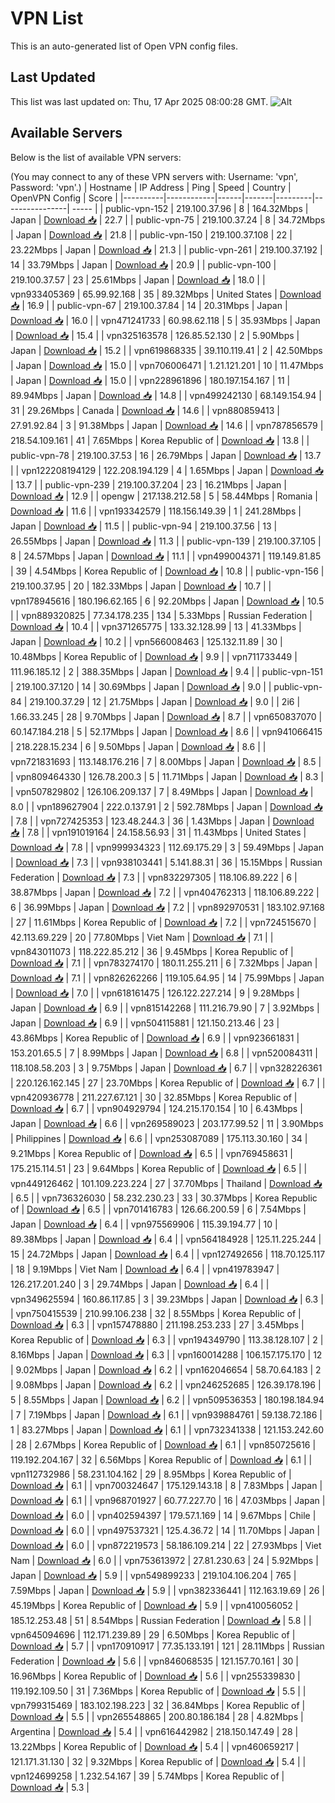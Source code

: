 # VPN List

This is an auto-generated list of Open VPN config files.

## Last Updated

This list was last updated on: Thu, 17 Apr 2025 08:00:28 GMT.
![Alt](https://repobeats.axiom.co/api/embed/186b98318ef1479477931607c1ad7d823f12451f.svg "Repobeats analytics image")

## Available Servers

Below is the list of available VPN servers:

(You may connect to any of these VPN servers with: Username: 'vpn', Password: 'vpn'.)
| Hostname | IP Address | Ping | Speed | Country | OpenVPN Config | Score |
|----------|------------|------|-------|---------|----------------| ----- |
| public-vpn-152 | 219.100.37.96 | 8 | 164.32Mbps | Japan | [Download 📥](./configs/server_0_JP.ovpn) | 22.7 |
| public-vpn-75 | 219.100.37.24 | 8 | 34.72Mbps | Japan | [Download 📥](./configs/server_1_JP.ovpn) | 21.8 |
| public-vpn-150 | 219.100.37.108 | 22 | 23.22Mbps | Japan | [Download 📥](./configs/server_2_JP.ovpn) | 21.3 |
| public-vpn-261 | 219.100.37.192 | 14 | 33.79Mbps | Japan | [Download 📥](./configs/server_3_JP.ovpn) | 20.9 |
| public-vpn-100 | 219.100.37.57 | 23 | 25.61Mbps | Japan | [Download 📥](./configs/server_4_JP.ovpn) | 18.0 |
| vpn933405369 | 65.99.92.168 | 35 | 89.32Mbps | United States | [Download 📥](./configs/server_5_US.ovpn) | 16.9 |
| public-vpn-67 | 219.100.37.84 | 14 | 20.31Mbps | Japan | [Download 📥](./configs/server_6_JP.ovpn) | 16.0 |
| vpn471241733 | 60.98.62.118 | 5 | 35.93Mbps | Japan | [Download 📥](./configs/server_7_JP.ovpn) | 15.4 |
| vpn325163578 | 126.85.52.130 | 2 | 5.90Mbps | Japan | [Download 📥](./configs/server_8_JP.ovpn) | 15.2 |
| vpn619868335 | 39.110.119.41 | 2 | 42.50Mbps | Japan | [Download 📥](./configs/server_9_JP.ovpn) | 15.0 |
| vpn706006471 | 1.21.121.201 | 10 | 11.47Mbps | Japan | [Download 📥](./configs/server_10_JP.ovpn) | 15.0 |
| vpn228961896 | 180.197.154.167 | 11 | 89.94Mbps | Japan | [Download 📥](./configs/server_11_JP.ovpn) | 14.8 |
| vpn499242130 | 68.149.154.94 | 31 | 29.26Mbps | Canada | [Download 📥](./configs/server_12_CA.ovpn) | 14.6 |
| vpn880859413 | 27.91.92.84 | 3 | 91.38Mbps | Japan | [Download 📥](./configs/server_13_JP.ovpn) | 14.6 |
| vpn787856579 | 218.54.109.161 | 41 | 7.65Mbps | Korea Republic of | [Download 📥](./configs/server_14_KR.ovpn) | 13.8 |
| public-vpn-78 | 219.100.37.53 | 16 | 26.79Mbps | Japan | [Download 📥](./configs/server_15_JP.ovpn) | 13.7 |
| vpn122208194129 | 122.208.194.129 | 4 | 1.65Mbps | Japan | [Download 📥](./configs/server_16_JP.ovpn) | 13.7 |
| public-vpn-239 | 219.100.37.204 | 23 | 16.21Mbps | Japan | [Download 📥](./configs/server_17_JP.ovpn) | 12.9 |
| opengw | 217.138.212.58 | 5 | 58.44Mbps | Romania | [Download 📥](./configs/server_18_RO.ovpn) | 11.6 |
| vpn193342579 | 118.156.149.39 | 1 | 241.28Mbps | Japan | [Download 📥](./configs/server_19_JP.ovpn) | 11.5 |
| public-vpn-94 | 219.100.37.56 | 13 | 26.55Mbps | Japan | [Download 📥](./configs/server_20_JP.ovpn) | 11.3 |
| public-vpn-139 | 219.100.37.105 | 8 | 24.57Mbps | Japan | [Download 📥](./configs/server_21_JP.ovpn) | 11.1 |
| vpn499004371 | 119.149.81.85 | 39 | 4.54Mbps | Korea Republic of | [Download 📥](./configs/server_22_KR.ovpn) | 10.8 |
| public-vpn-156 | 219.100.37.95 | 20 | 182.33Mbps | Japan | [Download 📥](./configs/server_23_JP.ovpn) | 10.7 |
| vpn178945616 | 180.196.62.165 | 6 | 92.20Mbps | Japan | [Download 📥](./configs/server_24_JP.ovpn) | 10.5 |
| vpn889320825 | 77.34.178.235 | 134 | 5.33Mbps | Russian Federation | [Download 📥](./configs/server_25_RU.ovpn) | 10.4 |
| vpn371265775 | 133.32.128.99 | 13 | 41.33Mbps | Japan | [Download 📥](./configs/server_26_JP.ovpn) | 10.2 |
| vpn566008463 | 125.132.11.89 | 30 | 10.48Mbps | Korea Republic of | [Download 📥](./configs/server_27_KR.ovpn) | 9.9 |
| vpn711733449 | 111.96.185.12 | 2 | 388.35Mbps | Japan | [Download 📥](./configs/server_28_JP.ovpn) | 9.4 |
| public-vpn-151 | 219.100.37.120 | 14 | 30.69Mbps | Japan | [Download 📥](./configs/server_29_JP.ovpn) | 9.0 |
| public-vpn-84 | 219.100.37.29 | 12 | 21.75Mbps | Japan | [Download 📥](./configs/server_30_JP.ovpn) | 9.0 |
| 2i6 | 1.66.33.245 | 28 | 9.70Mbps | Japan | [Download 📥](./configs/server_31_JP.ovpn) | 8.7 |
| vpn650837070 | 60.147.184.218 | 5 | 52.17Mbps | Japan | [Download 📥](./configs/server_32_JP.ovpn) | 8.6 |
| vpn941066415 | 218.228.15.234 | 6 | 9.50Mbps | Japan | [Download 📥](./configs/server_33_JP.ovpn) | 8.6 |
| vpn721831693 | 113.148.176.216 | 7 | 8.00Mbps | Japan | [Download 📥](./configs/server_34_JP.ovpn) | 8.5 |
| vpn809464330 | 126.78.200.3 | 5 | 11.71Mbps | Japan | [Download 📥](./configs/server_35_JP.ovpn) | 8.3 |
| vpn507829802 | 126.106.209.137 | 7 | 8.49Mbps | Japan | [Download 📥](./configs/server_36_JP.ovpn) | 8.0 |
| vpn189627904 | 222.0.137.91 | 2 | 592.78Mbps | Japan | [Download 📥](./configs/server_37_JP.ovpn) | 7.8 |
| vpn727425353 | 123.48.244.3 | 36 | 1.43Mbps | Japan | [Download 📥](./configs/server_38_JP.ovpn) | 7.8 |
| vpn191019164 | 24.158.56.93 | 31 | 11.43Mbps | United States | [Download 📥](./configs/server_39_US.ovpn) | 7.8 |
| vpn999934323 | 112.69.175.29 | 3 | 59.49Mbps | Japan | [Download 📥](./configs/server_40_JP.ovpn) | 7.3 |
| vpn938103441 | 5.141.88.31 | 36 | 15.15Mbps | Russian Federation | [Download 📥](./configs/server_41_RU.ovpn) | 7.3 |
| vpn832297305 | 118.106.89.222 | 6 | 38.87Mbps | Japan | [Download 📥](./configs/server_42_JP.ovpn) | 7.2 |
| vpn404762313 | 118.106.89.222 | 6 | 36.99Mbps | Japan | [Download 📥](./configs/server_43_JP.ovpn) | 7.2 |
| vpn892970531 | 183.102.97.168 | 27 | 11.61Mbps | Korea Republic of | [Download 📥](./configs/server_44_KR.ovpn) | 7.2 |
| vpn724515670 | 42.113.69.229 | 20 | 77.80Mbps | Viet Nam | [Download 📥](./configs/server_45_VN.ovpn) | 7.1 |
| vpn843011073 | 118.222.85.212 | 36 | 9.45Mbps | Korea Republic of | [Download 📥](./configs/server_46_KR.ovpn) | 7.1 |
| vpn783274170 | 180.11.255.211 | 6 | 7.32Mbps | Japan | [Download 📥](./configs/server_47_JP.ovpn) | 7.1 |
| vpn826262266 | 119.105.64.95 | 14 | 75.99Mbps | Japan | [Download 📥](./configs/server_48_JP.ovpn) | 7.0 |
| vpn618161475 | 126.122.227.214 | 9 | 9.28Mbps | Japan | [Download 📥](./configs/server_49_JP.ovpn) | 6.9 |
| vpn815142268 | 111.216.79.90 | 7 | 3.92Mbps | Japan | [Download 📥](./configs/server_50_JP.ovpn) | 6.9 |
| vpn504115881 | 121.150.213.46 | 23 | 43.86Mbps | Korea Republic of | [Download 📥](./configs/server_51_KR.ovpn) | 6.9 |
| vpn923661831 | 153.201.65.5 | 7 | 8.99Mbps | Japan | [Download 📥](./configs/server_52_JP.ovpn) | 6.8 |
| vpn520084311 | 118.108.58.203 | 3 | 9.75Mbps | Japan | [Download 📥](./configs/server_53_JP.ovpn) | 6.7 |
| vpn328226361 | 220.126.162.145 | 27 | 23.70Mbps | Korea Republic of | [Download 📥](./configs/server_54_KR.ovpn) | 6.7 |
| vpn420936778 | 211.227.67.121 | 30 | 32.85Mbps | Korea Republic of | [Download 📥](./configs/server_55_KR.ovpn) | 6.7 |
| vpn904929794 | 124.215.170.154 | 10 | 6.43Mbps | Japan | [Download 📥](./configs/server_56_JP.ovpn) | 6.6 |
| vpn269589023 | 203.177.99.52 | 11 | 3.90Mbps | Philippines | [Download 📥](./configs/server_57_PH.ovpn) | 6.6 |
| vpn253087089 | 175.113.30.160 | 34 | 9.21Mbps | Korea Republic of | [Download 📥](./configs/server_58_KR.ovpn) | 6.5 |
| vpn769458631 | 175.215.114.51 | 23 | 9.64Mbps | Korea Republic of | [Download 📥](./configs/server_59_KR.ovpn) | 6.5 |
| vpn449126462 | 101.109.223.224 | 27 | 37.70Mbps | Thailand | [Download 📥](./configs/server_60_TH.ovpn) | 6.5 |
| vpn736326030 | 58.232.230.23 | 33 | 30.37Mbps | Korea Republic of | [Download 📥](./configs/server_61_KR.ovpn) | 6.5 |
| vpn701416783 | 126.66.200.59 | 6 | 7.54Mbps | Japan | [Download 📥](./configs/server_62_JP.ovpn) | 6.4 |
| vpn975569906 | 115.39.194.77 | 10 | 89.38Mbps | Japan | [Download 📥](./configs/server_63_JP.ovpn) | 6.4 |
| vpn564184928 | 125.11.225.244 | 15 | 24.72Mbps | Japan | [Download 📥](./configs/server_64_JP.ovpn) | 6.4 |
| vpn127492656 | 118.70.125.117 | 18 | 9.19Mbps | Viet Nam | [Download 📥](./configs/server_65_VN.ovpn) | 6.4 |
| vpn419783947 | 126.217.201.240 | 3 | 29.74Mbps | Japan | [Download 📥](./configs/server_66_JP.ovpn) | 6.4 |
| vpn349625594 | 160.86.117.85 | 3 | 39.23Mbps | Japan | [Download 📥](./configs/server_67_JP.ovpn) | 6.3 |
| vpn750415539 | 210.99.106.238 | 32 | 8.55Mbps | Korea Republic of | [Download 📥](./configs/server_68_KR.ovpn) | 6.3 |
| vpn157478880 | 211.198.253.233 | 27 | 3.45Mbps | Korea Republic of | [Download 📥](./configs/server_69_KR.ovpn) | 6.3 |
| vpn194349790 | 113.38.128.107 | 2 | 8.16Mbps | Japan | [Download 📥](./configs/server_70_JP.ovpn) | 6.3 |
| vpn160014288 | 106.157.175.170 | 12 | 9.02Mbps | Japan | [Download 📥](./configs/server_71_JP.ovpn) | 6.2 |
| vpn162046654 | 58.70.64.183 | 2 | 9.08Mbps | Japan | [Download 📥](./configs/server_72_JP.ovpn) | 6.2 |
| vpn246252685 | 126.39.178.196 | 5 | 8.55Mbps | Japan | [Download 📥](./configs/server_73_JP.ovpn) | 6.2 |
| vpn509536353 | 180.198.184.94 | 7 | 7.19Mbps | Japan | [Download 📥](./configs/server_74_JP.ovpn) | 6.1 |
| vpn939884761 | 59.138.72.186 | 1 | 83.27Mbps | Japan | [Download 📥](./configs/server_75_JP.ovpn) | 6.1 |
| vpn732341338 | 121.153.242.60 | 28 | 2.67Mbps | Korea Republic of | [Download 📥](./configs/server_76_KR.ovpn) | 6.1 |
| vpn850725616 | 119.192.204.167 | 32 | 6.56Mbps | Korea Republic of | [Download 📥](./configs/server_77_KR.ovpn) | 6.1 |
| vpn112732986 | 58.231.104.162 | 29 | 8.95Mbps | Korea Republic of | [Download 📥](./configs/server_78_KR.ovpn) | 6.1 |
| vpn700324647 | 175.129.143.18 | 8 | 7.83Mbps | Japan | [Download 📥](./configs/server_79_JP.ovpn) | 6.1 |
| vpn968701927 | 60.77.227.70 | 16 | 47.03Mbps | Japan | [Download 📥](./configs/server_80_JP.ovpn) | 6.0 |
| vpn402594397 | 179.57.1.169 | 14 | 9.67Mbps | Chile | [Download 📥](./configs/server_81_CL.ovpn) | 6.0 |
| vpn497537321 | 125.4.36.72 | 14 | 11.70Mbps | Japan | [Download 📥](./configs/server_82_JP.ovpn) | 6.0 |
| vpn872219573 | 58.186.109.214 | 22 | 27.93Mbps | Viet Nam | [Download 📥](./configs/server_83_VN.ovpn) | 6.0 |
| vpn753613972 | 27.81.230.63 | 24 | 5.92Mbps | Japan | [Download 📥](./configs/server_84_JP.ovpn) | 5.9 |
| vpn549899233 | 219.104.106.204 | 765 | 7.59Mbps | Japan | [Download 📥](./configs/server_85_JP.ovpn) | 5.9 |
| vpn382336441 | 112.163.19.69 | 26 | 45.19Mbps | Korea Republic of | [Download 📥](./configs/server_86_KR.ovpn) | 5.9 |
| vpn410056052 | 185.12.253.48 | 51 | 8.54Mbps | Russian Federation | [Download 📥](./configs/server_87_RU.ovpn) | 5.8 |
| vpn645094696 | 112.171.239.89 | 29 | 6.50Mbps | Korea Republic of | [Download 📥](./configs/server_88_KR.ovpn) | 5.7 |
| vpn170910917 | 77.35.133.191 | 121 | 28.11Mbps | Russian Federation | [Download 📥](./configs/server_89_RU.ovpn) | 5.6 |
| vpn846068535 | 121.157.70.161 | 30 | 16.96Mbps | Korea Republic of | [Download 📥](./configs/server_90_KR.ovpn) | 5.6 |
| vpn255339830 | 119.192.109.50 | 31 | 7.36Mbps | Korea Republic of | [Download 📥](./configs/server_91_KR.ovpn) | 5.5 |
| vpn799315469 | 183.102.198.223 | 32 | 36.84Mbps | Korea Republic of | [Download 📥](./configs/server_92_KR.ovpn) | 5.5 |
| vpn265548865 | 200.80.186.184 | 28 | 4.82Mbps | Argentina | [Download 📥](./configs/server_93_AR.ovpn) | 5.4 |
| vpn616442982 | 218.150.147.49 | 28 | 13.22Mbps | Korea Republic of | [Download 📥](./configs/server_94_KR.ovpn) | 5.4 |
| vpn460659217 | 121.171.31.130 | 32 | 9.32Mbps | Korea Republic of | [Download 📥](./configs/server_95_KR.ovpn) | 5.4 |
| vpn124699258 | 1.232.54.167 | 39 | 5.74Mbps | Korea Republic of | [Download 📥](./configs/server_96_KR.ovpn) | 5.3 |
